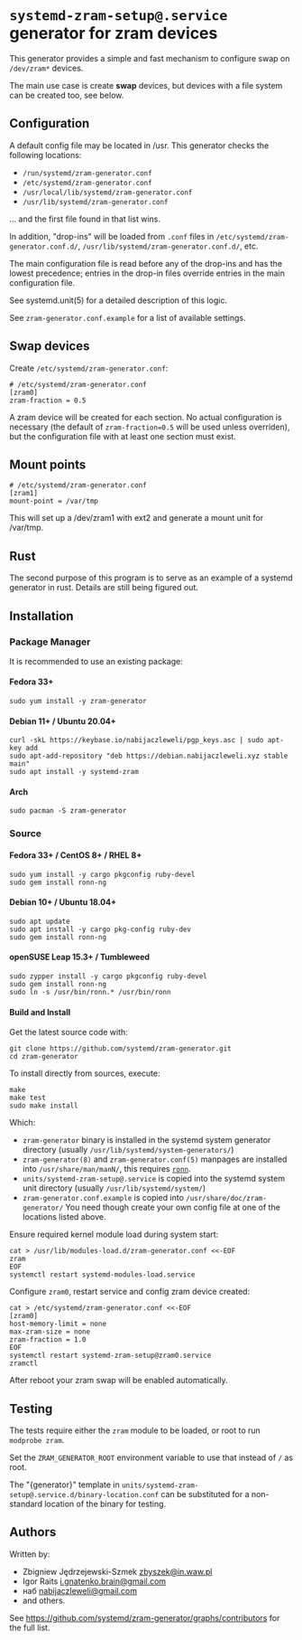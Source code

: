 # `systemd-zram-setup@.service` generator for zram devices

This generator provides a simple and fast mechanism to configure swap on
`/dev/zram*` devices.

The main use case is create **swap** devices, but devices with a file
system can be created too, see below.

## Configuration

A default config file may be located in /usr. This generator checks the
following locations:

  - `/run/systemd/zram-generator.conf`
  - `/etc/systemd/zram-generator.conf`
  - `/usr/local/lib/systemd/zram-generator.conf`
  - `/usr/lib/systemd/zram-generator.conf`

... and the first file found in that list wins.

In addition, "drop-ins" will be loaded from `.conf` files in
`/etc/systemd/zram-generator.conf.d/`,
`/usr/lib/systemd/zram-generator.conf.d/`, etc.

The main configuration file is read before any of the drop-ins and has
the lowest precedence; entries in the drop-in files override entries in
the main configuration file.

See systemd.unit(5) for a detailed description of this logic.

See `zram-generator.conf.example` for a list of available settings.

## Swap devices

Create `/etc/systemd/zram-generator.conf`:

    # /etc/systemd/zram-generator.conf
    [zram0]
    zram-fraction = 0.5

A zram device will be created for each section. No actual configuration
is necessary (the default of `zram-fraction=0.5` will be used unless
overriden), but the configuration file with at least one section must
exist.

## Mount points

    # /etc/systemd/zram-generator.conf
    [zram1]
    mount-point = /var/tmp

This will set up a /dev/zram1 with ext2 and generate a mount unit for
/var/tmp.

## Rust

The second purpose of this program is to serve as an example of a
systemd generator in rust. Details are still being figured out.

## Installation

### Package Manager

It is recommended to use an existing package:

#### Fedora 33+

    sudo yum install -y zram-generator

#### Debian 11+ / Ubuntu 20.04+

    curl -skL https://keybase.io/nabijaczleweli/pgp_keys.asc | sudo apt-key add
    sudo apt-add-repository "deb https://debian.nabijaczleweli.xyz stable main"
    sudo apt install -y systemd-zram

#### Arch

    sudo pacman -S zram-generator

### Source

#### Fedora 33+ / CentOS 8+ / RHEL 8+

    sudo yum install -y cargo pkgconfig ruby-devel
    sudo gem install ronn-ng

#### Debian 10+ / Ubuntu 18.04+

    sudo apt update
    sudo apt install -y cargo pkg-config ruby-dev
    sudo gem install ronn-ng

#### openSUSE Leap 15.3+ / Tumbleweed

    sudo zypper install -y cargo pkgconfig ruby-devel
    sudo gem install ronn-ng
    sudo ln -s /usr/bin/ronn.* /usr/bin/ronn

#### Build and Install

Get the latest source code with:

    git clone https://github.com/systemd/zram-generator.git
    cd zram-generator

To install directly from sources, execute:

    make
    make test
    sudo make install

Which:

  - `zram-generator` binary is installed in the systemd system generator
    directory (usually `/usr/lib/systemd/system-generators/`)
  - `zram-generator(8)` and `zram-generator.conf(5)` manpages are
    installed into `/usr/share/man/manN/`, this requires
    [`ronn`](https://github.com/apjanke/ronn-ng).
  - `units/systemd-zram-setup@.service` is copied into the systemd
    system unit directory (usually `/usr/lib/systemd/system/`)
  - `zram-generator.conf.example` is copied into
    `/usr/share/doc/zram-generator/` You need though create your own
    config file at one of the locations listed above.

Ensure required kernel module load during system start:

    cat > /usr/lib/modules-load.d/zram-generator.conf <<-EOF
    zram
    EOF
    systemctl restart systemd-modules-load.service

Configure `zram0`, restart service and config zram device created:

    cat > /etc/systemd/zram-generator.conf <<-EOF
    [zram0]
    host-memory-limit = none
    max-zram-size = none
    zram-fraction = 1.0
    EOF
    systemctl restart systemd-zram-setup@zram0.service
    zramctl

After reboot your zram swap will be enabled automatically.

## Testing

The tests require either the `zram` module to be loaded, or root to run
`modprobe zram`.

Set the `ZRAM_GENERATOR_ROOT` environment variable to use that instead
of `/` as root.

The "{generator}" template in
`units/systemd-zram-setup@.service.d/binary-location.conf` can be
substituted for a non-standard location of the binary for testing.

## Authors

Written by:

  - Zbigniew Jędrzejewski-Szmek <zbyszek@in.waw.pl>
  - Igor Raits <i.gnatenko.brain@gmail.com>
  - наб <nabijaczleweli@gmail.com>
  - and others.

See <https://github.com/systemd/zram-generator/graphs/contributors> for
the full list.
